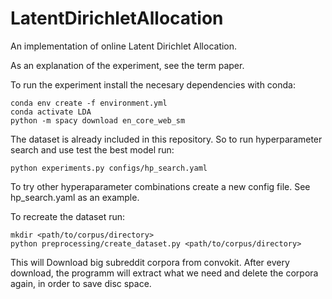 # LatentDirichletAllocation
An implementation of online Latent Dirichlet Allocation.

As an explanation of the experiment, see the term paper.

To run the experiment install the necesary dependencies with conda:

    conda env create -f environment.yml
    conda activate LDA
    python -m spacy download en_core_web_sm

The dataset is already included in this repository. So to run hyperparameter search and use test the best model run:

    python experiments.py configs/hp_search.yaml
    
To try other hyperaparameter combinations create a new config file. See hp_search.yaml as an example.

To recreate the dataset run:

    mkdir <path/to/corpus/directory>
    python preprocessing/create_dataset.py <path/to/corpus/directory>
    
This will Download big subreddit corpora from convokit. After every download, the programm will extract what we need and delete
the corpora again, in order to save disc space.
